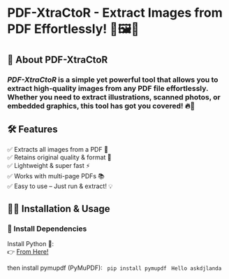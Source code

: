 # PDF-XtraCtoR - Extract Images from PDF Effortlessly! 🤘🖼️📄

## 🎯 About PDF-XtraCtoR

### <b><i>PDF-XtraCtoR</i></b> is a simple yet powerful tool that allows you to extract <b>high-quality images</b> from any PDF file effortlessly. Whether you need to extract illustrations, scanned photos, or embedded graphics, this tool has got you covered! 🔥🚀



## 🛠️ Features

✅ Extracts all images from a PDF 📸 <br>
✅ Retains original quality & format 🎨<br>
✅ Lightweight & super fast ⚡<br>
✅ Works with multi-page PDFs 📚<br>
✅ Easy to use – Just run & extract! 💡<br>
 
 
 ## 📌🤏 Installation & Usage

### 🔧 Install Dependencies

Install Python 🐍:  
👉 [From Here!](https://www.python.org/downloads/)

then install pymupdf (PyMuPDF):
<code> pip install pymupdf </code>
``` Hello askdjlanda ```


